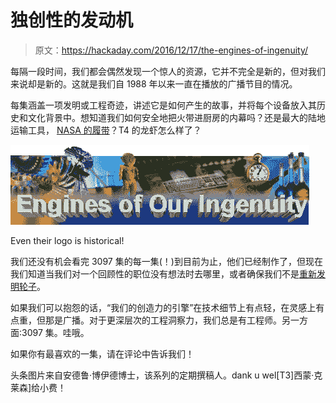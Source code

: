 # 独创性的发动机

> 原文：<https://hackaday.com/2016/12/17/the-engines-of-ingenuity/>

每隔一段时间，我们都会偶然发现一个惊人的资源，它并不完全是新的，但对我们来说却是新的。这就是我们自 1988 年以来一直在播放的广播节目的情况。

每集涵盖一项发明或工程奇迹，讲述它是如何产生的故事，并将每个设备放入其历史和文化背景中。想知道我们如何安全地把火带进厨房的内幕吗？还是最大的陆地运输工具， [NASA 的履带](http://www.uh.edu/engines/epi25.htm)？T4 的龙虾怎么样了？

[![Even their logo is historical!](img/ab2a0fe69aa6c66dc5a7bee303c63d7e.png)](https://hackaday.com/wp-content/uploads/2016/11/engines.gif)

Even their logo is historical!

我们还没有机会看完 3097 集的每一集(！)到目前为止，他们已经制作了，但现在我们知道当我们对一个回顾性的职位没有想法时去哪里，或者确保我们不是[重新发明轮子](http://www.uh.edu/engines/epi24.htm)。

如果我们可以抱怨的话，“我们的创造力的引擎”在技术细节上有点轻，在灵感上有点重，但那是广播。对于更深层次的工程洞察力，我们总是有工程师。另一方面:3097 集。哇哦。

如果你有最喜欢的一集，请在评论中告诉我们！

头条图片来自安德鲁·博伊德博士，该系列的定期撰稿人。dank u wel[T3]西蒙·克莱森]给小费！